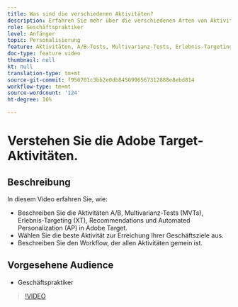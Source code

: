 ```yaml
---
title: Was sind die verschiedenen Aktivitäten?
description: Erfahren Sie mehr über die verschiedenen Arten von Aktivitäten in Adobe Target und wie diese zur Erreichung Ihrer Ziele beitragen können. Sehen Sie sich dieses Video an, um die Grundlagen von A/B-Aktivitäten, Multivarianz-Tests (MVTs), Erlebnis-Targeting (XT)-Aktivitäten, Recommendations- und Automated Personalization (AP)-Aktivitäten zu erfahren.
role: Geschäftspraktiker
level: Anfänger
topic: Personalisierung
feature: Aktivitäten, A/B-Tests, Multivarianz-Tests, Erlebnis-Targeting, Recommendations, Automated Personalization, Visual Experience Composer (VEC)
doc-type: feature video
thumbnail: null
kt: null
translation-type: tm+mt
source-git-commit: f950701c3bb2e0db8450996567312888e8ebd814
workflow-type: tm+mt
source-wordcount: '124'
ht-degree: 16%

---
```



# Verstehen Sie die Adobe Target-Aktivitäten.

## Beschreibung

In diesem Video erfahren Sie, wie:

* Beschreiben Sie die Aktivitäten A/B, Multivarianz-Tests (MVTs), Erlebnis-Targeting (XT), Recommendations und Automated Personalization (AP) in Adobe Target.
* Wählen Sie die beste Aktivität zur Erreichung Ihrer Geschäftsziele aus.
* Beschreiben Sie den Workflow, der allen Aktivitäten gemein ist.

## Vorgesehene Audience

* Geschäftspraktiker

>[!VIDEO](https://video.tv.adobe.com/v/17386/?quality=12)